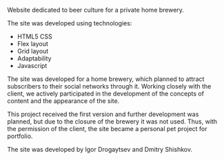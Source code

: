 Website dedicated to beer culture for a private home brewery.

The site was developed using technologies:

- HTML5 CSS
- Flex layout
- Grid layout
- Adaptability
- Javascript

The site was developed for a home brewery, which planned to attract subscribers to their social networks through it. Working closely with the client, we actively participated in the development of the concepts of content and the appearance of the site.

This project received the first version and further development was planned, but due to the closure of the brewery it was not used. Thus, with the permission of the client, the site became a personal pet project for portfolio.

The site was developed by Igor Drogaytsev and Dmitry Shishkov.